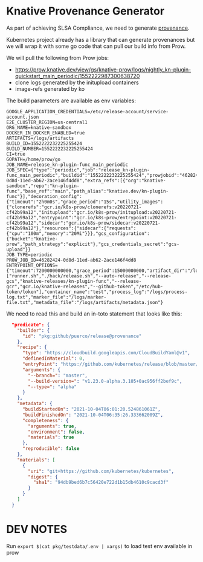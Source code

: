 # Knative Provenance Generator

As part of achieving SLSA Compliance, we need to generate [provenance](https://slsa.dev/provenance/v0.2).

Kubernetes project already has a library that can generate provenances but we will wrap it with some go code that can pull our build info from Prow.

We will pull the following from Prow jobs:

- https://prow.knative.dev/view/gs/knative-prow/logs/nightly_kn-plugin-quickstart_main_periodic/1552222987300638720
- clone logs generated by the initupload containers
- image-refs generated by ko

The build parameters are available as env variables:

```
GOOGLE_APPLICATION_CREDENTIALS=/etc/release-account/service-account.json
E2E_CLUSTER_REGION=us-central1
ORG_NAME=knative-sandbox
DOCKER_IN_DOCKER_ENABLED=true
ARTIFACTS=/logs/artifacts
BUILD_ID=1552222232225255424
BUILD_NUMBER=1552222232225255424
CI=true
GOPATH=/home/prow/go
JOB_NAME=release_kn-plugin-func_main_periodic
JOB_SPEC={"type":"periodic","job":"release_kn-plugin-func_main_periodic","buildid":"1552222232225255424","prowjobid":"46282424-0d8d-11ed-ab62-2ace146f4dd8","extra_refs":[{"org":"knative-sandbox","repo":"kn-plugin-func","base_ref":"main","path_alias":"knative.dev/kn-plugin-func"}],"decoration_config":{"timeout":"2h0m0s","grace_period":"15s","utility_images":{"clonerefs":"gcr.io/k8s-prow/clonerefs:v20220721-cf42b99a12","initupload":"gcr.io/k8s-prow/initupload:v20220721-cf42b99a12","entrypoint":"gcr.io/k8s-prow/entrypoint:v20220721-cf42b99a12","sidecar":"gcr.io/k8s-prow/sidecar:v20220721-cf42b99a12"},"resources":{"sidecar":{"requests":{"cpu":"100m","memory":"20Mi"}}},"gcs_configuration":{"bucket":"knative-prow","path_strategy":"explicit"},"gcs_credentials_secret":"gcs-upload"}}
JOB_TYPE=periodic
PROW_JOB_ID=46282424-0d8d-11ed-ab62-2ace146f4dd8
ENTRYPOINT_OPTIONS={"timeout":7200000000000,"grace_period":15000000000,"artifact_dir":"/logs/artifacts","args":["runner.sh","./hack/release.sh","--auto-release","--release-gcs","knative-releases/kn-plugin-func","--release-gcr","gcr.io/knative-releases","--github-token","/etc/hub-token/token"],"container_name":"test","process_log":"/logs/process-log.txt","marker_file":"/logs/marker-file.txt","metadata_file":"/logs/artifacts/metadata.json"}
```

We need to read this and build an in-toto statement that looks like this:

```json
  "predicate": {
    "builder": {
      "id": "pkg:github/puerco/release@provenance"
    },
    "recipe": {
      "type": "https://cloudbuild.googleapis.com/CloudBuildYaml@v1",
      "definedInMaterial": 0,
      "entryPoint": "https://github.com/kubernetes/release/blob/master/gcb/stage/cloudbuild.yaml",
      "arguments": {
        "--branch=": "master",
        "--build-version=": "v1.23.0-alpha.3.105+0ac956ff2bef9c",
        "--type=": "alpha"
      }
    },
    "metadata": {
      "buildStartedOn": "2021-10-04T06:01:20.524861061Z",
      "buildFinishedOn": "2021-10-04T06:35:26.333662009Z",
      "completeness": {
        "arguments": true,
        "environment": false,
        "materials": true
      },
      "reproducible": false
    },
    "materials": [
      {
        "uri": "git+https://github.com/kubernetes/kubernetes",
        "digest": {
          "sha1": "94db9bed6b7c56420e722d1b15db4610c9cacd3f"
        }
      }
    ]
  }
```

# DEV NOTES

Run `export $(cat pkg/testdata/.env | xargs)` to load test env available in prow
